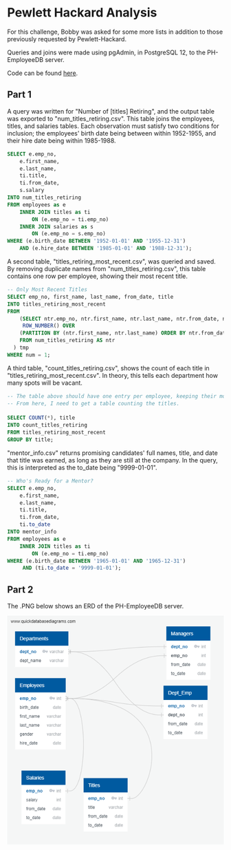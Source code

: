 # Pewlett Hackard Analysis

For this challenge, Bobby was asked for some more lists in addition to those previously requested by Pewlett-Hackard.

Queries and joins were made using pgAdmin, in PostgreSQL 12, to the PH-EmployeeDB server.

Code can be found [here](http://github.com/Cwall4/Pewlett-Hackard-Analysis/edit/master/challenge.sql).

## Part 1

A query was written for "Number of [titles] Retiring", and the output table was exported to "num_titles_retiring.csv". This table joins the employees, titles, and salaries tables. Each observation must satisfy two conditions for inclusion; the employees' birth date being between within 1952-1955, and their hire date being within 1985-1988.

```SQL
SELECT e.emp_no,
	e.first_name,
	e.last_name,
	ti.title,
	ti.from_date,
	s.salary
INTO num_titles_retiring
FROM employees as e
	INNER JOIN titles as ti
		ON (e.emp_no = ti.emp_no)
	INNER JOIN salaries as s
		ON (e.emp_no = s.emp_no)
WHERE (e.birth_date BETWEEN '1952-01-01' AND '1955-12-31')
	AND (e.hire_date BETWEEN '1985-01-01' AND '1988-12-31');
```

A second table, "titles_retiring_most_recent.csv", was queried and saved. By removing duplicate names from "num_titles_retiring.csv", this table contains one row per employee, showing their most recent title.

```SQL
-- Only Most Recent Titles
SELECT emp_no, first_name, last_name, from_date, title
INTO titles_retiring_most_recent
FROM
	(SELECT ntr.emp_no, ntr.first_name, ntr.last_name, ntr.from_date, ntr.title, 
	 ROW_NUMBER() OVER 
	(PARTITION BY (ntr.first_name, ntr.last_name) ORDER BY ntr.from_date DESC) num
	FROM num_titles_retiring AS ntr
  ) tmp
WHERE num = 1;
```

A third table, "count_titles_retiring.csv", shows the count of each title in "titles_retiring_most_recent.csv". In theory, this tells each department how many spots will be vacant.

```SQL
-- The table above should have one entry per employee, keeping their most recent title.
-- From here, I need to get a table counting the titles.

SELECT COUNT(*), title
INTO count_titles_retiring
FROM titles_retiring_most_recent
GROUP BY title;
```

"mentor_info.csv" returns promising candidates' full names, title, and date that title was earned, as long as they are still at the company. In the query, this is interpreted as the to_date being "9999-01-01".

```SQL
-- Who's Ready for a Mentor?
SELECT e.emp_no,
	e.first_name,
	e.last_name,
	ti.title,
	ti.from_date,
	ti.to_date
INTO mentor_info
FROM employees as e
	INNER JOIN titles as ti
		ON (e.emp_no = ti.emp_no)
WHERE (e.birth_date BETWEEN '1965-01-01' AND '1965-12-31')
	 AND (ti.to_date = '9999-01-01');
```

## Part 2

The .PNG below shows an ERD of the PH-EmployeeDB server.

![PH-EmployeeDB ERD](EmployeeDB.png)
